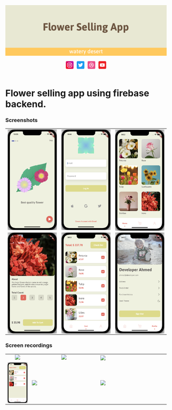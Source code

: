 <p align="center">
   <img src="https://raw.githubusercontent.com/watery-desert/assets/main/flower_selling_app/project_cover.png" alt="Loading Animation Widget" />
</p>
<div align="center">
   <a href="https://www.instagram.com/watery_desert/">
   <img src="https://raw.githubusercontent.com/watery-desert/assets/main/social_logo/instagram.png" height="24" alt="instagram: watery_desert"></a>
   <a href="https://twitter.com/watery_desert">
   <img src="https://raw.githubusercontent.com/watery-desert/assets/main/social_logo/twitter.png" height="24" alt="twitter: watery_desert"></a>
   <a href="https://dribbble.com/watery_desert">
   <img src="https://raw.githubusercontent.com/watery-desert/assets/main/social_logo/dribbble.png" height="24" alt="dribbble: watery_desert"></a>
   <a href="https://www.youtube.com/channel/UCMr8V70B4402CNOJEYQ30Qg">
   <img src="https://raw.githubusercontent.com/watery-desert/assets/main/social_logo/youtube.png" height="24" alt="youtube: watery_desert"></a>
</div>
<br>

# Flower selling app using firebase backend.

### Screenshots

<table>
   <tr>
      <td align="center">
         <img src="https://raw.githubusercontent.com/watery-desert/assets/main/flower_selling_app/screenshots/onboarding.png" width="200"/>
      </td>
      <td align="center">
         <img src="https://raw.githubusercontent.com/watery-desert/assets/main/flower_selling_app/screenshots/login.png" width="200"/>
      </td>
      <td align="center">
         <img align="right" src="https://raw.githubusercontent.com/watery-desert/assets/main/flower_selling_app/screenshots/home.png" width="200"/>
      </td>
   </tr>
   <tr>
      <td align="center">
         <img align="left" src="https://raw.githubusercontent.com/watery-desert/assets/main/flower_selling_app/screenshots/flower_detail.png" width="200"/>
      </td>
      <td align="center">
         <img align="left" src="https://raw.githubusercontent.com/watery-desert/assets/main/flower_selling_app/screenshots/cart.png" width="200"/>
      </td>
      <td align="center">
         <img align="left" src="https://raw.githubusercontent.com/watery-desert/assets/main/flower_selling_app/screenshots/profile.png" width="200"/>
      </td>      
   </tr>
</table>






### Screen recordings

<table>
   <tr>
      <td align="center">
         <img src="https://raw.githubusercontent.com/watery-desert/assets/main/flower_selling_app/screen_recordings/authentication_home.gif" width="200"/>
      </td>
      <td align="center">
         <img src="https://raw.githubusercontent.com/watery-desert/assets/main/flower_selling_app/screen_recordings/onboarding.gif" width="200"/>
      </td>
      <td align="center">
         <img align="right" src="https://raw.githubusercontent.com/watery-desert/assets/main/flower_selling_app/screen_recordings/add_to_cart.gif" width="200"/>
      </td>
   </tr>
   <tr>
      <td align="center">
         <img align="left" src="https://raw.githubusercontent.com/watery-desert/assets/main/flower_selling_app/screen_recordings/cart.gif" width="200"/>
      </td>
      <td align="center">
         <img align="left" src="https://raw.githubusercontent.com/watery-desert/assets/main/flower_selling_app/screen_recordings/dark_mode.gif" width="200"/>
      </td>
      <td align="center">
         <img align="left" src="https://raw.githubusercontent.com/watery-desert/assets/main/flower_selling_app/screen_recordings/signout.gif" width="200"/>
      </td>      
   </tr>
</table>









